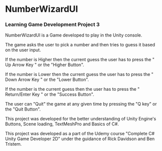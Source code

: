 # NumberWizardUI
### Learning Game Development Project 3

NumberWizardUI is a Game developed to play in the Unity console.

The game asks the user to pick a number and then tries to guess it based on the user input.

If the number is Higher then the current guess the user has to press the " Up Arrow Key " or the "Higher Button".

If the number is Lower then the current guess the user has to press the " Down Arrow Key " or the "Lower Button".

If the number is the current guess then the user has to press the " Return/Enter Key " or the "Success Button".

The user can "Quit" the game at any given time by pressing the "Q key" or the "Quit Button".

This project was developed for the better understanding of Unity Engine's Buttons, Scene loading, TextMeshPro and Basics of C#.

This project was developed as a part of the Udemy course "Complete C# Unity Game Developer 2D" under the guidance of Rick Davidson and Ben Tristem.
